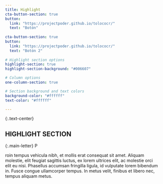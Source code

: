 ```yaml
---
title: Highlight
cta-button-section: true
button:
  link: "https://projectpoder.github.io/tolococr/"
  text: "Botón"
  
cta-button-section: true
button:
  link: "https://projectpoder.github.io/tolococr/"
  text: "Botón 2"
  
# Highlight section options
highlight-section: true
highlight-section-background: "#006607"

# Column options
one-column-section: true

# Section background and text colors
background-color: "#ffffff"
text-color: "#ffffff"

---
```

{:.text-center}
## HIGHLIGHT SECTION

{:.main-letter}
P

roin tempus vehicula nibh, et mollis erat consequat sit amet. Aliquam molestie, elit feugiat sagittis luctus, ex lorem ultrices elit, ac molestie orci elit eu nisi. Phasellus accumsan fringilla ligula, id vulputate lorem bibendum in. Fusce congue ullamcorper tempus. In metus velit, finibus et libero nec, tempus aliquam metus.
